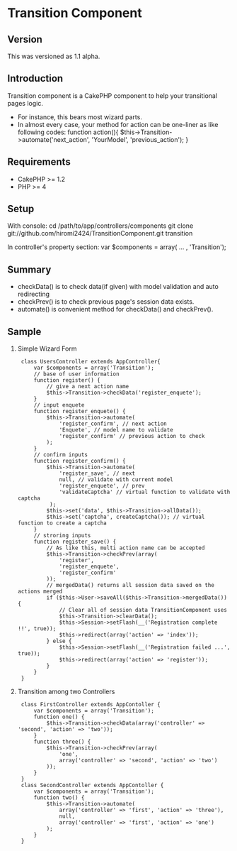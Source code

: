 # Transition Component #

## Version ##

This was versioned as 1.1 alpha.

## Introduction ##

Transition component is a CakePHP component to help your transitional pages logic.

- For instance, this bears most wizard parts.
- In almost every case, your method for action can be one-liner as like following codes:
		function action(){
			$this->Transition->automate('next_action', 'YourModel', 'previous_action');
		}

## Requirements ##

- CakePHP >= 1.2
- PHP >= 4

## Setup ##

With console:
	cd /path/to/app/controllers/components
	git clone git://github.com/hiromi2424/TransitionComponent.git transition

In controller's property section:
	var $components = array( ... , 'Transition');

## Summary ##

- checkData() is to check data(if given) with model validation and auto redirecting
- checkPrev() is to check previous page's session data exists.
- automate() is convenient method for checkData() and checkPrev().

## Sample ##

1. Simple Wizard Form

		class UsersController extends AppController{
			var $components = array('Transition');
			// base of user information
			function register() {
				// give a next action name
				$this->Transition->checkData('register_enquete');
			}
			// input enquete
			function register_enquete() {
				$this->Transition->automate(
					'register_confirm', // next action
					'Enquete', // model name to validate
					'register_confirm' // previous action to check
				);
			}
			// confirm inputs
			function register_confirm() {
				$this->Transition->automate(
					'register_save', // next
					null, // validate with current model
					'register_enquete', // prev
					'validateCaptcha' // virtual function to validate with captcha
				 );
				$this->set('data', $this->Transition->allData());
				$this->set('captcha', createCaptcha()); // virtual function to create a captcha
			}
			// stroring inputs
			function register_save() {
				// As like this, multi action name can be accepted
				$this->Transition->checkPrev(array(
					'register',
					'register_enquete',
					'register_confirm'
				));
				// mergedData() returns all session data saved on the actions merged
				if ($this->User->saveAll($this->Transition->mergedData()) {
					// Clear all of session data TransitionComponent uses
					$this->Transition->clearData();
					$this->Session->setFlash(__('Registration complete !!', true));
					$this->redirect(array('action' => 'index'));
				} else {
					$this->Session->setFlash(__('Registration failed ...', true));
					$this->redirect(array('action' => 'register'));
				}
			}
		}


2. Transition among two Controllers

		class FirstController extends AppContoller {
			var $components = array('Transition');
			function one() {
				$this->Transition->checkData(array('controller' => 'second', 'action' => 'two'));
			}
			function three() {
				$this->Transition->checkPrev(array(
					'one',
					array('controller' => 'second', 'action' => 'two')
				));
			}
		}
		class SecondController extends AppContoller {
			var $components = array('Transition');
			function two() {
				$this->Transition->automate(
					array('controller' => 'first', 'action' => 'three'),
					null,
					array('controller' => 'first', 'action' => 'one')
				);
			}
		}
